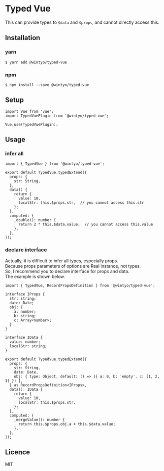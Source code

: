 # Typed Vue
This can provide types to `$data` and `$props`, and cannot directly access this.

## Installation
### yarn
```
$ yarn add @wintyo/typed-vue
```

### npm
```
$ npm install --save @wintyo/typed-vue
```

## Setup
```
import Vue from 'vue';
import TypedVuePlugin from '@wintyo/typed-vue';

Vue.use(TypedVuePlugin);
```

## Usage
### infer all
```
import { TypedVue } from '@wintyo/typed-vue';

export default TypedVue.typedExtend({
  props: {
    str: String,
  },
  data() {
    return {
      value: 10,
      localStr: this.$props.str,  // you cannot access this.str
    };
  },
  computed: {
    _double(): number {
      return 2 * this.$data.value;  // you cannot access this.value
    },
  },
});
```

### declare interface
Actually, it is difficult to infer all types, especially props.  
Because props parameters of options are Real Instance, not types.  
So, I recommend you to declare interface for props and data.  
The example is shown below.  

```
import { TypedVue, RecordPropsDefinition } from '@wintyo/typed-vue';

interface IProps {
  str: string;
  date: Date;
  obj: {
    a: number;
    b: string;
    c: Array<number>;
  }
}

interface IData {
  value: number;
  localStr: string;
}

export default TypedVue.typedExtend({
  props: {
    str: String,
    date: Date,
    obj: { type: Object, default: () => ({ a: 0, b: 'empty', c: [1, 2, 3] }) },
  } as RecordPropsDefinition<IProps>,
  data(): IData {
    return {
      value: 10,
      localStr: this.$props.str,
    };
  },
  computed: {
    _mergeValue(): number {
      return this.$props.obj.a + this.$data.value;
    },
  },
});
```

## Licence
MIT

